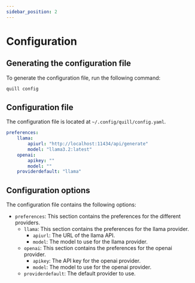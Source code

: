 ```yaml
---
sidebar_position: 2
---
```


# Configuration

## Generating the configuration file
To generate the configuration file, run the following command:
```bash
quill config
```
## Configuration file
The configuration file is located at `~/.config/quill/config.yaml`.
```yaml
preferences:
    llama:
        apiurl: "http://localhost:11434/api/generate"
        model: "llama3.2:latest"
    openai:
        apikey: ""
        model: ""
    providerdefault: "llama"
```

## Configuration options
The configuration file contains the following options:
- `preferences`: This section contains the preferences for the different providers.
    - `llama`: This section contains the preferences for the llama provider.
        - `apiurl`: The URL of the llama API.
        - `model`: The model to use for the llama provider.
    - `openai`: This section contains the preferences for the openai provider.
        - `apikey`: The API key for the openai provider.
        - `model`: The model to use for the openai provider.
    - `providerdefault`: The default provider to use.